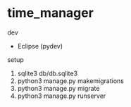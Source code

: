 # time_manager

dev
 * Eclipse (pydev)

setup
 1. sqlite3 db/db.sqlite3
 1. python3 manage.py makemigrations
 1. python3 manage.py migrate
 1. python3 manage.py runserver
